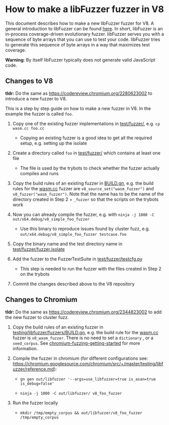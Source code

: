 # How to make a libFuzzer fuzzer in V8

This document describes how to make a new libFuzzer fuzzer for V8. A general
introduction to libFuzzer can be found
[here](https://chromium.googlesource.com/chromium/src/+/master/testing/libfuzzer/README.md).
In short, libFuzzer is an in-process coverage-driven evolutionary fuzzer.
libFuzzer serves you with a sequence of byte arrays that you can use to test
your code. libFuzzer tries to generate this sequence of byte arrays in a way
that maximizes test coverage.

**Warning**: By itself libFuzzer typically does not generate valid JavaScript code.

## Changes to V8

**tldr:** Do the same as https://codereview.chromium.org/2280623002 to introduce
a new fuzzer to V8.

This is a step by step guide on how to make a new fuzzer in V8. In the example
the fuzzer is called `foo`.

1. Copy one of the existing fuzzer implementations in
   [test/fuzzer/](https://cs.chromium.org/chromium/src/v8/test/fuzzer/), e.g. `cp wasm.cc foo.cc`

   * Copying an existing fuzzer is a good idea to get all the required setup,
     e.g. setting up the isolate

2. Create a directory called `foo` in
   [test/fuzzer/](https://cs.chromium.org/chromium/src/v8/test/fuzzer/) which
   contains at least one file

   * The file is used by the trybots to check whether the fuzzer actually
     compiles and runs

3. Copy the build rules of an existing fuzzer in
   [BUILD.gn](https://cs.chromium.org/chromium/src/v8/BUILD.gn), e.g. the build
   rules for the
   [wasm.cc](https://cs.chromium.org/chromium/src/v8/test/fuzzer/wasm.cc) fuzzer
   are `v8_source_set("wasm_fuzzer")` and `v8_fuzzer("wasm_fuzzer")`. Note that
   the name has to be the name of the directory created in Step 2 + `_fuzzer` so
   that the scripts on the trybots work

4. Now you can already compile the fuzzer, e.g.  with `ninja -j 1000 -C
   out/x64.debug/v8_simple_foo_fuzzer`

   * Use this binary to reproduce issues found by cluster fuzz, e.g.
     `out/x64.debug/v8_simple_foo_fuzzer testcase.foo`

5. Copy the binary name and the test directory name in
   [test/fuzzer/fuzzer.isolate](https://cs.chromium.org/chromium/src/v8/test/fuzzer/fuzzer.isolate)

6. Add the fuzzer to the FuzzerTestSuite in
   [test/fuzzer/testcfg.py](https://cs.chromium.org/chromium/src/v8/test/fuzzer/testcfg.py)

   * This step is needed to run the fuzzer with the files created in Step 2 on
     the trybots

8. Commit the changes described above to the V8 repository

## Changes to Chromium

**tldr:** Do the same as https://codereview.chromium.org/2344823002 to add the
new fuzzer to cluster fuzz.

1. Copy the build rules of an existing fuzzer in
   [testing/libfuzzer/fuzzers/BUILD.gn](https://cs.chromium.org/chromium/src/testing/libfuzzer/fuzzers/BUILD.gn),
   e.g. the build rule for the
   [wasm.cc](https://cs.chromium.org/chromium/src/v8/test/fuzzer/wasm.cc) fuzzer
   is `v8_wasm_fuzzer`. There is no need to set a `dictionary` , or a `seed_corpus`.
   See
   [chromium-fuzzing-getting-started](https://chromium.googlesource.com/chromium/src/+/master/testing/libfuzzer/getting_started.md)
   for more information.

2. Compile the fuzzer in chromium (for different configurations see:
   https://chromium.googlesource.com/chromium/src/+/master/testing/libfuzzer/reference.md):

   * `gn gen out/libfuzzer '--args=use_libfuzzer=true is_asan=true is_debug=false'`

   * `ninja -j 1000 -C out/libfuzzer/ v8_foo_fuzzer`

3. Run the fuzzer locally

   * `mkdir /tmp/empty_corpus && out/libfuzzer/v8_foo_fuzzer /tmp/empty_corpus`

